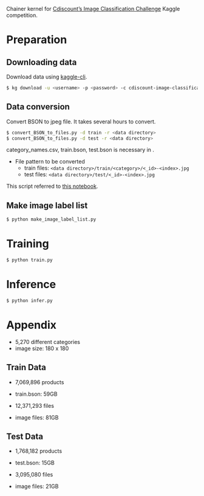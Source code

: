 Chainer kernel for [Cdiscount’s Image Classification Challenge](https://www.kaggle.com/c/cdiscount-image-classification-challenge) Kaggle competition.

# Preparation

## Downloading data

Download data using [kaggle-cli](https://github.com/floydwch/kaggle-cli).

``` sh
$ kg download -u <username> -p <password> -c cdiscount-image-classification-challenge
```

## Data conversion

Convert BSON to jpeg file. It takes several hours to convert.

``` sh
$ convert_BSON_to_files.py -d train -r <data directory>
$ convert_BSON_to_files.py -d test -r <data directory>
```

category_names.csv, train.bson, test.bson is necessary in <data directory>.

* File pattern to be converted
  * train files: `<data directory>/train/<category>/<_id>-<index>.jpg`
  * test files: `<data directory>/test/<_id>-<index>.jpg`

This script referred to [this notebook](https://www.kaggle.com/bguberfain/not-so-naive-way-to-convert-bson-to-files).

## Make image label list

``` sh
$ python make_image_label_list.py
```

# Training

``` sh
$ python train.py
```

# Inference

``` sh
$ python infer.py
```

# Appendix

* 5,270 different categories
* image size: 180 x 180

## Train Data

* 7,069,896 products
* train.bson: 59GB

* 12,371,293 files
* image files: 81GB

## Test Data

* 1,768,182 products
* test.bson: 15GB

* 3,095,080 files
* image files: 21GB
